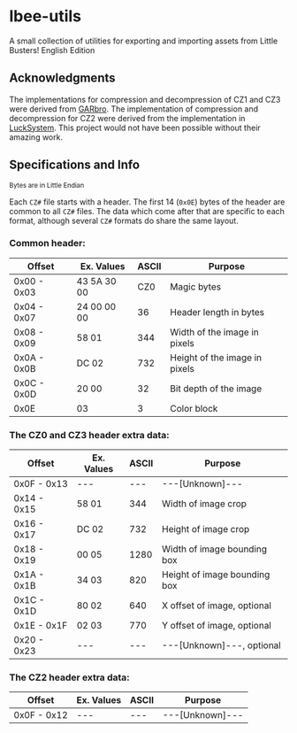 # lbee-utils
A small collection of utilities for exporting and importing assets from Little Busters! English Edition

## Acknowledgments
The implementations for compression and decompression of CZ1 and CZ3 were
derived from [GARbro](https://github.com/morkt/GARbro/). The implementation
of compression and decompression for CZ2 were derived from the implementation
in [LuckSystem](https://github.com/wetor/LuckSystem). This project would not
have been possible without their amazing work.

## Specifications and Info
<sup>Bytes are in Little Endian</sup>

Each `CZ#` file starts with a header. The first 14 (`0x0E`) bytes of the header are common to all
`CZ#` files. The data which come after that are specific to each format, although several
`CZ#` formats do share the same layout.

### Common header:
| Offset      | Ex. Values  | ASCII | Purpose                           |
|-------------|-------------|-------|-----------------------------------|
| 0x00 - 0x03 | 43 5A 30 00 | CZ0   | Magic bytes                       |
| 0x04 - 0x07 | 24 00 00 00 | 36    | Header length in bytes            |
| 0x08 - 0x09 | 58 01       | 344   | Width of the image in pixels      |
| 0x0A - 0x0B | DC 02       | 732   | Height of the image in pixels     |
| 0x0C - 0x0D | 20 00       | 32    | Bit depth of the image            |
| 0x0E        | 03          | 3     | Color block                       |

### The CZ0 and CZ3 header extra data:
| Offset      | Ex. Values  | ASCII | Purpose                           |
|-------------|-------------|-------|-----------------------------------|
| 0x0F - 0x13 | ---         | ---   | ---[Unknown]---                   |
| 0x14 - 0x15 | 58 01       | 344   | Width of image crop               |
| 0x16 - 0x17 | DC 02       | 732   | Height of image crop              |
| 0x18 - 0x19 | 00 05       | 1280  | Width of image bounding box       |
| 0x1A - 0x1B | 34 03       | 820   | Height of image bounding box      |
| 0x1C - 0x1D | 80 02       | 640   | X offset of image, optional       |
| 0x1E - 0x1F | 02 03       | 770   | Y offset of image, optional       |
| 0x20 - 0x23 | ---         | ---   | ---[Unknown]---, optional         |


### The CZ2 header extra data:
| Offset      | Ex. Values  | ASCII | Purpose                           |
|-------------|-------------|-------|-----------------------------------|
| 0x0F - 0x12 | ---         | ---   | ---[Unknown]---                   |
